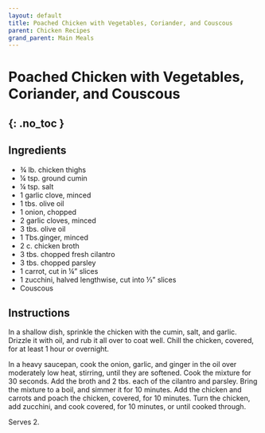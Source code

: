 ```yaml
---
layout: default
title: Poached Chicken with Vegetables, Coriander, and Couscous
parent: Chicken Recipes
grand_parent: Main Meals
---
```


# Poached Chicken with Vegetables, Coriander, and Couscous
{: .no_toc }
---

## Ingredients
<ul>
	<li>¾ lb. chicken thighs</li>
	<li>¼ tsp. ground cumin</li>
	<li>¼ tsp. salt</li>
	<li>1 garlic clove, minced</li>
	<li>1 tbs. olive oil</li>
	<li>1 onion, chopped</li>
	<li>2 garlic cloves, minced</li>
	<li>3 tbs. olive oil</li>
	<li>1 Tbs.ginger, minced</li>
	<li>2 c. chicken broth</li>
	<li>3 tbs. chopped fresh cilantro</li>
	<li>3 tbs. chopped parsley</li>
	<li>1 carrot, cut in ¼” slices</li>
	<li>1 zucchini, halved lengthwise, cut into ⅓” slices</li>
	<li>Couscous</li>
</ul>

## Instructions
In a shallow dish, sprinkle the chicken with the cumin, salt, and garlic. Drizzle it with oil, and rub it all over to coat well. Chill the chicken, covered, for at least 1 hour or overnight.

In a heavy saucepan, cook the onion, garlic, and ginger in the oil over moderately low heat, stirring, until they are softened. Cook the mixture for 30 seconds. Add the broth and 2 tbs. each of the cilantro and parsley. Bring the mixture to a boil, and simmer it for 10 minutes. Add the chicken and carrots and poach the chicken, covered, for 10 minutes. Turn the chicken, add zucchini, and cook covered, for 10 minutes, or until cooked through.

Serves 2.
